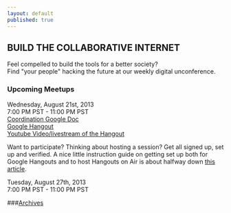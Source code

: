 ```yaml
---
layout: default
published: true
---
```


## BUILD THE COLLABORATIVE INTERNET
Feel compelled to build the tools for a better society?  
Find "your people" hacking the future at our weekly digital unconference.

### Upcoming Meetups
Wednesday, August 21st, 2013  
7:00 PM PST - 11:00 PM PST  
[Coordination Google Doc](https://docs.google.com/spreadsheet/ccc?key=0Aqe_OvhjNeDPdHBfb25YTnYzQXNlZG5PSUduazhER0E&usp=sharing)  
[Google Hangout](https://plus.google.com/hangouts/_/147ff4046c9a0278bf8f1bc370bde2a12a8642ff?authuser=1&hl=en)  
[Youtube Video/livestream of the Hangout](http://youtu.be/mH7wj865bfs	)
  
  
Want to participate?  Thinking about hosting a session?  Get all signed up, set up and verified.  A nice little instruction guide on getting set up both for Google Hangouts and to host Hangouts on Air is about halfway down [this article](http://mackwebsolutions.com/blog/2012/08/the-comprehensiveish-guide-to-google-hangouts/). 
  
    
  
Tuesday, August 27th, 2013  
7:00 PM PST - 11:00 PM PST
  
  
  
  
###[Archives](http://collaborativeinter.net/archives.html)
